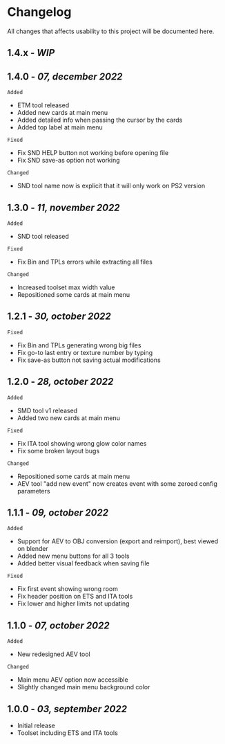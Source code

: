 # Changelog
All changes that affects usability to this project will be documented here.
## 1.4.x - *WIP*

## 1.4.0 - *07, december 2022*
`Added`
- ETM tool released
- Added new cards at main menu
- Added detailed info when passing the cursor by the cards
- Added top label at main menu

`Fixed`
- Fix SND HELP button not working before opening file
- Fix SND save-as option not working

`Changed`
- SND tool name now is explicit that it will only work on PS2 version

## 1.3.0 - *11, november 2022*
`Added`
- SND tool released

`Fixed`
- Fix Bin and TPLs errors while extracting all files

`Changed`
- Increased toolset max width value
- Repositioned some cards at main menu

## 1.2.1 - *30, october 2022*
`Fixed`
- Fix Bin and TPLs generating wrong big files
- Fix go-to last entry or texture number by typing
- Fix save-as button not saving actual modifications

## 1.2.0 - *28, october 2022*
`Added`
- SMD tool v1 released
- Added two new cards at main menu

`Fixed`
- Fix ITA tool showing wrong glow color names
- Fix some broken layout bugs

`Changed`
- Repositioned some cards at main menu 
- AEV tool "add new event" now creates event with some zeroed config parameters
## 1.1.1 - *09, october 2022*
`Added`
- Support for AEV to OBJ conversion (export and reimport), best viewed on blender
- Added new menu buttons for all 3 tools 
- Added better visual feedback when saving file

`Fixed`
- Fix first event showing wrong room 
- Fix header position on ETS and ITA tools
- Fix lower and higher limits not updating
## 1.1.0 - *07, october 2022*
`Added`
- New redesigned AEV tool

`Changed`
- Main menu AEV option now accessible
- Slightly changed main menu background color
## 1.0.0 - *03, september 2022*

- Initial release
- Toolset including ETS and ITA tools